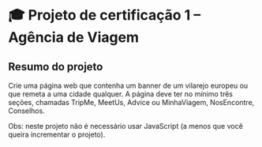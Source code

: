 # 🎓 Projeto de certificação 1 – Agência de Viagem

## Resumo do projeto

Crie uma página web que contenha um banner de um vilarejo europeu ou que remeta a uma cidade qualquer. A página deve ter no mínimo três seções, chamadas TripMe, MeetUs, Advice ou MinhaViagem, NosEncontre, Conselhos.

Obs: neste projeto não é necessário usar JavaScript (a menos que você queira incrementar o projeto).
